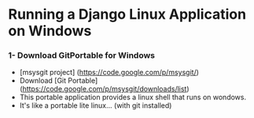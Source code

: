 Running a Django Linux Application on Windows
==============================================
  
### 1- Download GitPortable for Windows
* [msysgit project] (https://code.google.com/p/msysgit/)
* Download [Git Portable] (https://code.google.com/p/msysgit/downloads/list)
* This portable application provides a linux shell that runs on wondows.
* It's like a portable lite linux... (with git installed)
